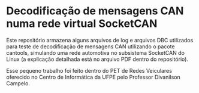 # Decodificação de mensagens CAN numa rede virtual SocketCAN

Este repositório armazena alguns arquivos de log e arquivos DBC utilizados para teste de decodificação de mensagens CAN utilizando o pacote cantools, simulando uma rede automotiva no subsistema SocketCAN do Linux (a explicação detalhada está no arquivo PDF dentro do repositório).

Esse pequeno trabalho foi feito dentro do PET de Redes Veiculares oferecido no Centro de Informática da UFPE pelo Professor Divanilson Campelo.
